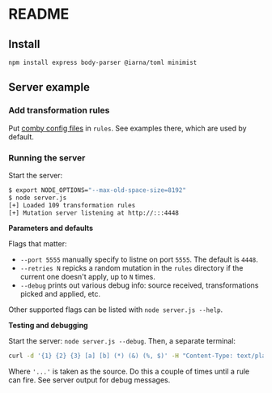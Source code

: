 # README

## Install

```
npm install express body-parser @iarna/toml minimist
```
## Server example

### Add transformation rules

Put [comby config files](https://comby.dev/docs/configuration#toml-format) in `rules`. See examples there, which are used by default.

### Running the server

Start the server:

```bash
$ export NODE_OPTIONS="--max-old-space-size=8192"
$ node server.js
[+] Loaded 109 transformation rules
[+] Mutation server listening at http://:::4448
```

**Parameters and defaults**

Flags that matter:

- `--port 5555` manually specify to listne on port `5555`. The default is `4448`.
- `--retries N` repicks a random mutation in the `rules` directory if the current one doesn't apply, up to `N` times.
- `--debug` prints out various debug info: source received, transformations picked and applied, etc.

Other supported flags can be listed with `node server.js --help`.

**Testing and debugging**

Start the server: `node server.js --debug`. Then, a separate terminal:

```bash
curl -d '{1} {2} {3} [a] [b] (*) (&) (%, $)' -H "Content-Type: text/plain" -X POST http://localhost:4448/mutate
```

Where `'...'` is taken as the source. Do this a couple of times until a rule can fire. See server output for debug messages.

